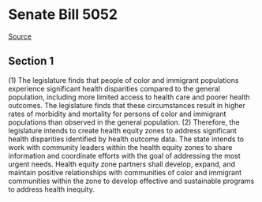 # Senate Bill 5052

[Source](http://lawfilesext.leg.wa.gov/biennium/2021-22/Xml/Bills/Senate%20Bills/5052.xml)
## Section 1
(1) The legislature finds that people of color and immigrant populations experience significant health disparities compared to the general population, including more limited access to health care and poorer health outcomes. The legislature finds that these circumstances result in higher rates of morbidity and mortality for persons of color and immigrant populations than observed in the general population.
(2) Therefore, the legislature intends to create health equity zones to address significant health disparities identified by health outcome data. The state intends to work with community leaders within the health equity zones to share information and coordinate efforts with the goal of addressing the most urgent needs. Health equity zone partners shall develop, expand, and maintain positive relationships with communities of color and immigrant communities within the zone to develop effective and sustainable programs to address health inequity.
